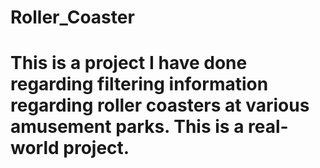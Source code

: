 # Roller_Coaster
# This is a project I have done regarding filtering information regarding roller coasters at various amusement parks. This is a real-world project. 
